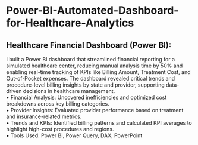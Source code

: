 # Power-BI-Automated-Dashboard-for-Healthcare-Analytics

## Healthcare Financial Dashboard (Power BI): </br>
I built a Power BI dashboard that streamlined financial reporting for a simulated healthcare center, reducing manual analysis time by 50% and enabling real-time tracking of KPIs like Billing Amount, Treatment Cost, and Out-of-Pocket expenses. The dashboard revealed critical trends and procedure-level billing insights by state and provider, supporting data-driven decisions in healthcare management. </br>
• Financial Analysis: Uncovered inefficiencies and optimized cost breakdowns across key billing categories. </br>
• Provider Insights: Evaluated provider performance based on treatment and insurance-related metrics. </br>
• Trends and KPIs: Identified billing patterns and calculated KPI averages to highlight high-cost procedures and regions. </br>
• Tools Used: Power BI, Power Query, DAX, PowerPoint </br>
